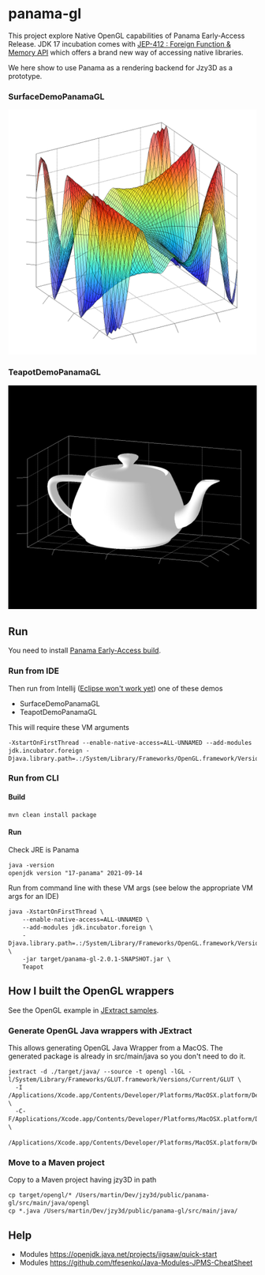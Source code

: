 # panama-gl

This project explore Native OpenGL capabilities of Panama Early-Access Release.
JDK 17 incubation comes with [JEP-412 : Foreign Function & Memory API](https://openjdk.java.net/jeps/412) which offers a brand new way of accessing native libraries.

We here show to use Panama as a rendering backend for Jzy3D as a prototype.

### SurfaceDemoPanamaGL
<img src="doc/panama-gl-surface.png"/>

### TeapotDemoPanamaGL
<img src="doc/panama-gl-teapot.png"/>



## Run

You need to install [Panama Early-Access build](https://jdk.java.net/panama/).

### Run from IDE

Then run from Intellij ([Eclipse won't work yet](https://github.com/jzy3d/panama-gl/issues/3)) one of these demos
* SurfaceDemoPanamaGL
* TeapotDemoPanamaGL

This will require these VM arguments

```
-XstartOnFirstThread --enable-native-access=ALL-UNNAMED --add-modules jdk.incubator.foreign -Djava.library.path=.:/System/Library/Frameworks/OpenGL.framework/Versions/Current/Libraries/
```

### Run from CLI

#### Build

```
mvn clean install package
```

#### Run

Check JRE is Panama
```
java -version
openjdk version "17-panama" 2021-09-14
```

Run from command line with these VM args (see below the appropriate VM args for an IDE)

```
java -XstartOnFirstThread \
    --enable-native-access=ALL-UNNAMED \
    --add-modules jdk.incubator.foreign \
    -Djava.library.path=.:/System/Library/Frameworks/OpenGL.framework/Versions/Current/Libraries/ \
    -jar target/panama-gl-2.0.1-SNAPSHOT.jar \
    Teapot
```


## How I built the OpenGL wrappers

See the OpenGL example in [JExtract samples](https://github.com/sundararajana/panama-jextract-samples).

### Generate OpenGL Java wrappers with JExtract

This allows generating OpenGL Java Wrapper from a MacOS. The generated package is already in src/main/java so you don't need to do it.

```
jextract -d ./target/java/ --source -t opengl -lGL -l/System/Library/Frameworks/GLUT.framework/Versions/Current/GLUT \
  -I /Applications/Xcode.app/Contents/Developer/Platforms/MacOSX.platform/Developer/SDKs/MacOSX.sdk/usr/include/ \
  -C-F/Applications/Xcode.app/Contents/Developer/Platforms/MacOSX.platform/Developer/SDKs/MacOSX.sdk/System/Library/Frameworks \
  /Applications/Xcode.app/Contents/Developer/Platforms/MacOSX.platform/Developer/SDKs/MacOSX.sdk/System/Library/Frameworks/GLUT.framework/Headers/glut.h
```

### Move to a Maven project

Copy to a Maven project having jzy3D in path

```
cp target/opengl/* /Users/martin/Dev/jzy3d/public/panama-gl/src/main/java/opengl
cp *.java /Users/martin/Dev/jzy3d/public/panama-gl/src/main/java/
```


## Help

* Modules https://openjdk.java.net/projects/jigsaw/quick-start
* Modules https://github.com/tfesenko/Java-Modules-JPMS-CheatSheet
